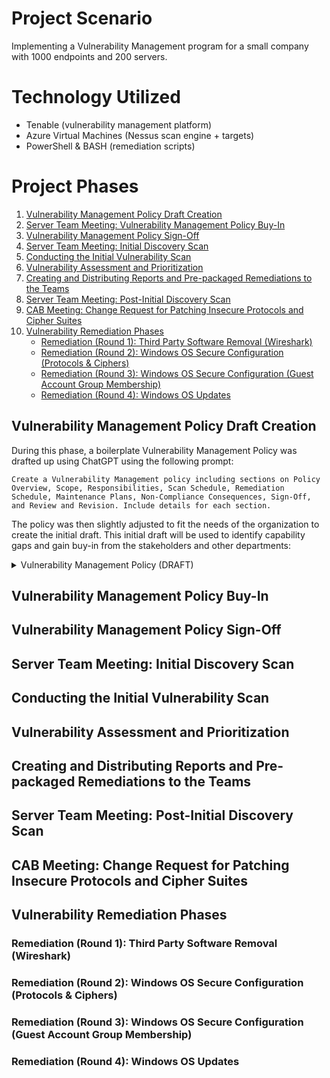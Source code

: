 # Project Scenario
Implementing a Vulnerability Management program for a small company with 1000 endpoints and 200 servers.

# Technology Utilized
- Tenable (vulnerability management platform)
- Azure Virtual Machines (Nessus scan engine + targets)
- PowerShell & BASH (remediation scripts)

# Project Phases
1. [Vulnerability Management Policy Draft Creation](#vulnerability-management-policy-draft-creation)
2. [Server Team Meeting: Vulnerability Management Policy Buy-In](#vulnerability-management-policy-buy-in)
3. [Vulnerability Management Policy Sign-Off](#vulnerability-management-policy-sign-off)
4. [Server Team Meeting: Initial Discovery Scan](#server-team-meeting-initial-discovery-scan)
5. [Conducting the Initial Vulnerability Scan](#conducting-the-initial-vulnerability-scan)
6. [Vulnerability Assessment and Prioritization](#vulnerability-assessment-and-prioritization)
7. [Creating and Distributing Reports and Pre-packaged Remediations to the Teams](#creating-and-distributing-reports-and-pre-packaged-remediations-to-the-teams)
8. [Server Team Meeting: Post-Initial Discovery Scan](#server-team-meeting-post-initial-discovery-scan)
9. [CAB Meeting: Change Request for Patching Insecure Protocols and Cipher Suites](#cab-meeting-change-request-for-patching-insecure-protocols-and-cipher-suites)
10. [Vulnerability Remediation Phases](#vulnerability-remediation-phases)
    - [Remediation (Round 1): Third Party Software Removal (Wireshark)](#remediation-round-1-third-party-software-removal-wireshark)
    - [Remediation (Round 2): Windows OS Secure Configuration (Protocols & Ciphers)](#remediation-round-2-windows-os-secure-configuration-protocols--ciphers)
    - [Remediation (Round 3): Windows OS Secure Configuration (Guest Account Group Membership)](#remediation-round-3-windows-os-secure-configuration-guest-account-group-membership)
    - [Remediation (Round 4): Windows OS Updates](#remediation-round-4-windows-os-updates)

## Vulnerability Management Policy Draft Creation
During this phase, a boilerplate Vulnerability Management Policy was drafted up using ChatGPT using the following prompt:
```
Create a Vulnerability Management policy including sections on Policy Overview, Scope, Responsibilities, Scan Schedule, Remediation Schedule, Maintenance Plans, Non-Compliance Consequences, Sign-Off, and Review and Revision. Include details for each section.
```
The policy was then slightly adjusted to fit the needs of the organization to create the initial draft. This initial draft will be used to identify capability gaps and gain buy-in from the stakeholders and other departments:
<details>
        <summary>Vulnerability Management Policy (DRAFT)</summary>
        
        1. Policy Overview
           This policy establishes the framework for managing vulnerabilities within LogN Pacific's IT infrastructure to ensure the security and integrity of our systems through timely and effective identification, evaluation, and remediation of threats.
        
        2. Scope
           This policy applies to all IT assets owned or operated by LogN Pacific, including networks, servers, endpoints, and associated applications.
        
        3. Responsibilities
           - Chief Information Security Officer (CISO): Oversight of the vulnerability management process and ensuring compliance with this policy.
           - Chief Information Officer (CIO): Ensuring that vulnerability management is integrated with LogN Pacific's overall IT strategy.
           - Department Heads: Responsible for ensuring compliance within their respective departments.
        
        4. Vulnerability Scan Schedule
           - Routine Scans: Conduct monthly scans of all IT assets to identify vulnerabilities.
           - Ad-Hoc Scans: Perform scans in response to significant security alerts or when new vulnerabilities are reported.
        
        5. Remediation Schedule and Cadence
           Based on the Common Vulnerability Scoring System (CVSS):
           - Critical (CVSS 9.0-10): Remediate or mitigate within 48 hours.
           - High (CVSS 7.0-8.9): Remediate or mitigate within 7 days.
           - Medium (CVSS 4.0-6.9): Remediate or mitigate within 30 days.
           - Low (CVSS 0.1-3.9): Remediate or mitigate within 90 days.
        
        6. Maintenance Plans
           - Routine Patching: Apply security patches and updates on a scheduled monthly basis.
           - Emergency Patching: Initiate within 24 hours for critical vulnerabilities that pose immediate risks.
           - Emergency Mitigation: Implement temporary measures (e.g., firewall rules, access restrictions) to protect against vulnerabilities while permanent solutions are developed.
           - Unpatchable Assets: Implement segmentation, increased monitoring, or phased removal from the environment.
        
        7. Non-Compliance Consequences
           Departments failing to comply with this policy will face:
           - Immediate review of their procedures.
           - Mandatory retraining for involved personnel.
           - Escalation to senior management for further disciplinary actions including termination.
        
        8. Sign-Off
           Chief Information Security Officer (CISO)
           Sign:  ____________________________________
           Date:  ____________________________________
        
           Chief Information Officer (CIO)
           Sign:  ____________________________________
           Date:  ____________________________________
        
           Chief Executive Officer (CEO)
           Sign:  ____________________________________
           Date:  ____________________________________
        
        9. Review and Revision
           This policy will be reviewed annually or sooner if necessary to accommodate changes in business processes or to address emerging threats.
        
        Document Control
        - Version: 1.0
        - Date: [Insert Date]
        - Author: [Insert Author Name]
</details>

## Vulnerability Management Policy Buy-In


## Vulnerability Management Policy Sign-Off


## Server Team Meeting: Initial Discovery Scan


## Conducting the Initial Vulnerability Scan


## Vulnerability Assessment and Prioritization


## Creating and Distributing Reports and Pre-packaged Remediations to the Teams


## Server Team Meeting: Post-Initial Discovery Scan


## CAB Meeting: Change Request for Patching Insecure Protocols and Cipher Suites


## Vulnerability Remediation Phases


### Remediation (Round 1): Third Party Software Removal (Wireshark)


### Remediation (Round 2): Windows OS Secure Configuration (Protocols & Ciphers)


### Remediation (Round 3): Windows OS Secure Configuration (Guest Account Group Membership)


### Remediation (Round 4): Windows OS Updates
